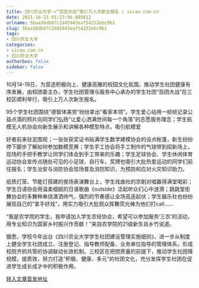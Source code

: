 ```yaml
---
title: 四川农业大学->“百团大战”吸引万人次新生报名 | sicau.com.cn
date: 2021-10-23 01:23:56.885612
urlname: 5baa36db87c2d45943eaf54252ebc9b1
slug: 5baa36db87c2d45943eaf54252ebc9b1
tags: 
- 四川农业大学
categories:
- sicau.com.cn
- 四川农业大学
authorbox: false
sidebar: false
---
```

10月14-19日，为营造积极向上、健康高雅的校园文化氛围，推动学生社团健康有序发展，由校团委主办，学生社团管理与服务中心承办的学生社团“百团大战”在三校区顺利举行，吸引上万人次新生报名。  

95个学生社团围绕“德智体美劳”纷纷拿出“看家本领”。学生爱心站用一帧帧记录公益点滴的照片向同学们弘扬“让爱心洒满世间每一个角落”的志愿服务理念；学生航模无人机协会向新生展示和讲解各种模型特点，吸引航模爱
<!--more-->
好者前来驻足围观；一张张获奖证书贴满学生数学建模协会的设点帐篷，新生纷纷停下脚步了解如何参加数模竞赛；学生手工协会将手工制作的气球带到招新场上，现场的手把手教学让同学们体会到手工带来的乐趣；学生足球协会、学生休闲体育运动协会宣传点随处可见的小足球、自行车、奖牌也吸引大批热爱运动的同学们前往报名；学生治安与消防协会现场普及消防知识，为预防和应对火灾知识助力。

纸质灯笼、节能灯搭建的夜场表演舞台上，学生戏曲社的京剧对唱赢得满堂喝彩；学生日语协会用温柔细腻的日语歌曲《outside》泛起听众们心中涟漪；跳跳堂街舞协会的多舞种串烧潇洒帅气，强烈的节奏感让全场高迭起伏；学生器乐社也纷纷展现自己的“拿手好戏”，用实力吸引大批观众挥舞荧光棒为他们打call……

“我是农学院的学生，我申请加入学生农经协会，希望可以参加服务‘三农’的活动，用专业知识为国家乡村振兴作贡献！”来自农学院的21级新生肖乡竹说道。

据悉，学校今年出台《四川农业大学学生社团建设管理实施细则》，进一步从制度上健全学生社团成立、注册登记、指导教师配备、业务单位指导的管理体系，形成校院齐抓共管的协调联动长效机制。三校区在把控质量的前提下，推动学生社团降规模，提质效，努力打造“积极、健康、多元”的社团文化，充分发挥学生社团在促进学生成长成才中的积极作用。



[转入文章首发地址](https://news.sicau.edu.cn/info/1078/65048.htm)